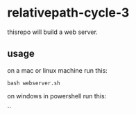 # relativepath-cycle-3

thisrepo will build a web server.

## usage 
on a mac or linux machine run this: 

`bash webserver.sh`

on windows in powershell run this: 

``
 
